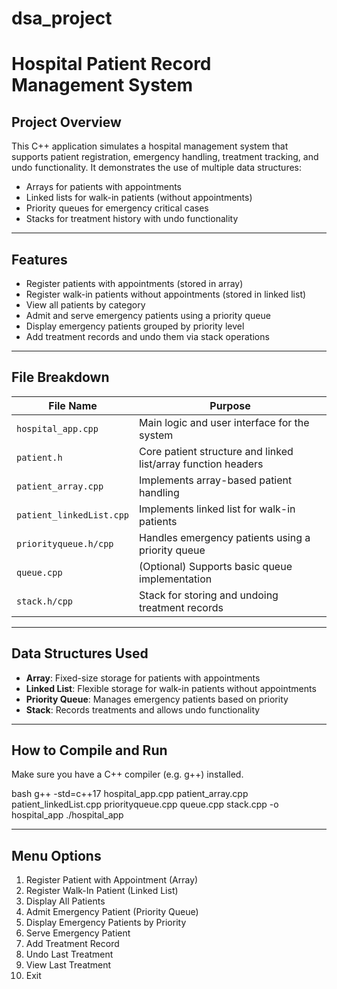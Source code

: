 # dsa_project
# Hospital Patient Record Management System

##  Project Overview

This C++ application simulates a hospital management system that supports patient registration, emergency handling, treatment tracking, and undo functionality. It demonstrates the use of multiple data structures:
- Arrays for patients with appointments
- Linked lists for walk-in patients (without appointments)
- Priority queues for emergency critical cases
- Stacks for treatment history with undo functionality

---

##  Features

-  Register patients with appointments (stored in array)
-  Register walk-in patients without appointments (stored in linked list)
-  View all patients by category
-  Admit and serve emergency patients using a priority queue
-  Display emergency patients grouped by priority level
-  Add treatment records and undo them via stack operations

---

##  File Breakdown

| File Name               | Purpose                                                           |
|-------------------------|-------------------------------------------------------------------|
| `hospital_app.cpp`      | Main logic and user interface for the system                      |
| `patient.h`             | Core patient structure and linked list/array function headers     |
| `patient_array.cpp`     | Implements array-based patient handling                           |
| `patient_linkedList.cpp`| Implements linked list for walk-in patients                       |
| `priorityqueue.h/cpp`   | Handles emergency patients using a priority queue                 |
| `queue.cpp`             | (Optional) Supports basic queue implementation                    |
| `stack.h/cpp`           | Stack for storing and undoing treatment records                   |

---

##  Data Structures Used

- **Array**: Fixed-size storage for patients with appointments
- **Linked List**: Flexible storage for walk-in patients without appointments
- **Priority Queue**: Manages emergency patients based on priority
- **Stack**: Records treatments and allows undo functionality

---
##  How to Compile and Run

Make sure you have a C++ compiler (e.g. g++) installed.

bash
g++ -std=c++17 hospital_app.cpp patient_array.cpp patient_linkedList.cpp priorityqueue.cpp queue.cpp stack.cpp -o hospital_app
./hospital_app


---

##  Menu Options

1. Register Patient with Appointment (Array)
2. Register Walk-In Patient (Linked List)
3. Display All Patients
4. Admit Emergency Patient (Priority Queue)
5. Display Emergency Patients by Priority
6. Serve Emergency Patient
7. Add Treatment Record
8. Undo Last Treatment
9. View Last Treatment
0. Exit


